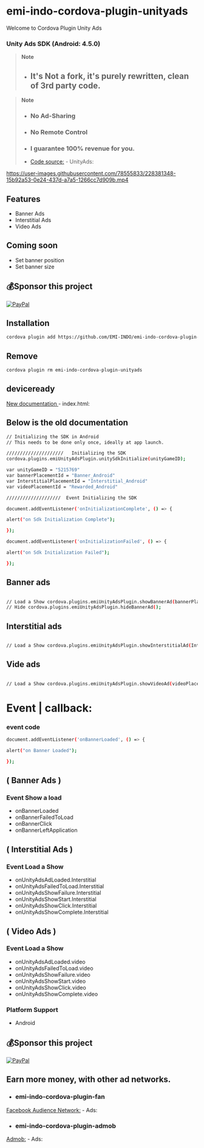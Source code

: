 # emi-indo-cordova-plugin-unityads
 Welcome to Cordova Plugin  Unity Ads
### Unity Ads SDK (Android: 4.5.0)



  > __Note__
> - ## It's Not a fork, it's purely rewritten, clean of 3rd party code.

 > __Note__
> - ### No Ad-Sharing
> - ### No Remote Control
> - ### I guarantee 100% revenue for you.
> - [Code source:](https://github.com/Unity-Technologies/unity-ads-android) - UnityAds:




https://user-images.githubusercontent.com/78555833/228381348-15b92a53-0e24-437d-a7a5-1266cc7d909b.mp4





 ## Features

- Banner Ads
- Interstitial Ads
- Video Ads

## Coming soon
- Set banner position
- Set banner size

## 💰Sponsor this project
  [![PayPal](https://img.shields.io/badge/PayPal-00457C?style=for-the-badge&logo=paypal&logoColor=white)](https://paypal.me/emiindo)

## Installation

```sh
cordova plugin add https://github.com/EMI-INDO/emi-indo-cordova-plugin-unityads
```
## Remove
```sh
cordova plugin rm emi-indo-cordova-plugin-unityads
```


## deviceready

[New documentation ](https://github.com/EMI-INDO/emi-indo-cordova-plugin-unityads/blob/main/example/index.html) - index.html:

## Below is the old documentation

```sh
// Initializing the SDK in Android
// This needs to be done only once, ideally at app launch.

/////////////////////   Initializing the SDK
cordova.plugins.emiUnityAdsPlugin.unitySdkInitialize(unityGameID);

var unityGameID = "5215769"
var bannerPlacementId = "Banner_Android"
var InterstitialPlacementId = "Interstitial_Android"
var videoPlacementId = "Rewarded_Android"

////////////////////  Event Initializing the SDK

document.addEventListener('onInitializationComplete', () => {

alert("on Sdk Initialization Complete");

});

document.addEventListener('onInitializationFailed', () => {

alert("on Sdk Initialization Failed");

});


```
## Banner ads

```sh

// Load a Show cordova.plugins.emiUnityAdsPlugin.showBannerAd(bannerPlacementId);
// Hide cordova.plugins.emiUnityAdsPlugin.hideBannerAd();

```


## Interstitial ads

```sh

// Load a Show cordova.plugins.emiUnityAdsPlugin.showInterstitialAd(InterstitialPlacementId);


```

## Vide ads

```sh

// Load a Show cordova.plugins.emiUnityAdsPlugin.showVideoAd(videoPlacementId);

```


# Event | callback:
### event code

```sh
document.addEventListener('onBannerLoaded', () => {

alert("on Banner Loaded");

});

```

## ( Banner Ads )

### Event Show a load

- onBannerLoaded
- onBannerFailedToLoad
- onBannerClick
- onBannerLeftApplication




## ( Interstitial Ads )

### Event Load a Show

- onUnityAdsAdLoaded.Interstitial
- onUnityAdsFailedToLoad.Interstitial
- onUnityAdsShowFailure.Interstitial
- onUnityAdsShowStart.Interstitial
- onUnityAdsShowClick.Interstitial
- onUnityAdsShowComplete.Interstitial




## ( Video Ads )

### Event Load a Show


- onUnityAdsAdLoaded.video
- onUnityAdsFailedToLoad.video
- onUnityAdsShowFailure.video
- onUnityAdsShowStart.video
- onUnityAdsShowClick.video
- onUnityAdsShowComplete.video


### Platform Support
- Android

## 💰Sponsor this project
  [![PayPal](https://img.shields.io/badge/PayPal-00457C?style=for-the-badge&logo=paypal&logoColor=white)](https://paypal.me/emiindo)   
  
  
  ## Earn more money, with other ad networks.
  - ### emi-indo-cordova-plugin-fan
  
  [Facebook Audience Network:](https://github.com/EMI-INDO/emi-indo-cordova-plugin-fan) - Ads:
  
   - ### emi-indo-cordova-plugin-admob
  
  [Admob:](https://github.com/EMI-INDO/emi-indo-cordova-plugin-admob) - Ads:
  
  
                             
